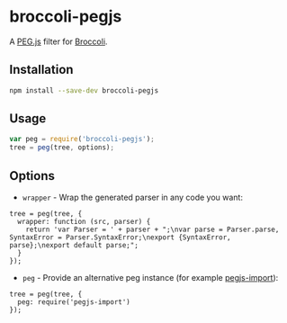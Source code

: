 # broccoli-pegjs

A [PEG.js](http://pegjs.org/) filter for [Broccoli](http://broccolijs.com/).

## Installation

```bash
npm install --save-dev broccoli-pegjs
```

## Usage

```js
var peg = require('broccoli-pegjs');
tree = peg(tree, options);
```

## Options

* `wrapper` - Wrap the generated parser in any code you want:

```
tree = peg(tree, {
  wrapper: function (src, parser) {
    return 'var Parser = ' + parser + ";\nvar parse = Parser.parse, SyntaxError = Parser.SyntaxError;\nexport {SyntaxError, parse};\nexport default parse;";
  }
});
```

* `peg` - Provide an alternative peg instance (for example [pegjs-import](https://github.com/casetext/pegjs-import)):

```
tree = peg(tree, {
  peg: require('pegjs-import')
});
```
